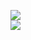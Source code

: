 [![](https://img.shields.io/badge/Made%20With-Github%20Spray-lightgrey.svg?style=for-the-badge&logo=github)](https://github.com/Annihil/github-spray#21774)  
[![](https://i.imgur.com/2DrTn0Z.gif)](https://github.com/Annihil/github-spray)